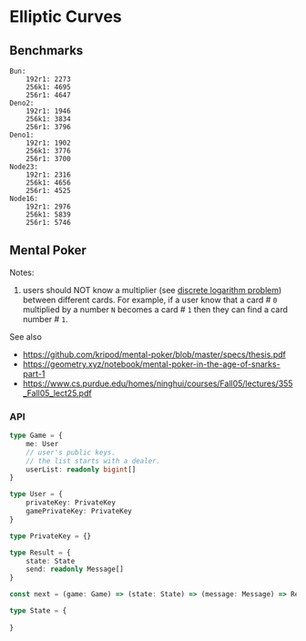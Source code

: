 # Elliptic Curves

## Benchmarks

```
Bun:
    192r1: 2273
    256k1: 4695
    256r1: 4647
Deno2:
    192r1: 1946
    256k1: 3834
    256r1: 3796
Deno1:
    192r1: 1902
    256k1: 3776
    256r1: 3700
Node23:
    192r1: 2316
    256k1: 4656
    256r1: 4525
Node16:
    192r1: 2976
    256k1: 5839
    256r1: 5746
```

## Mental Poker

Notes:

1. users should NOT know a multiplier (see [discrete logarithm problem](https://en.wikipedia.org/wiki/Discrete_logarithm)) between different cards. For example, if a user know that a card # `0` multiplied by a number `N` becomes a card # `1` then they can find a card number # `1`.

See also

- https://github.com/kripod/mental-poker/blob/master/specs/thesis.pdf
- https://geometry.xyz/notebook/mental-poker-in-the-age-of-snarks-part-1
- https://www.cs.purdue.edu/homes/ninghui/courses/Fall05/lectures/355_Fall05_lect25.pdf

### API

```ts
type Game = {
    me: User
    // user's public keys.
    // the list starts with a dealer.
    userList: readonly bigint[]
}

type User = {
    privateKey: PrivateKey
    gamePrivateKey: PrivateKey
}

type PrivateKey = {}

type Result = {
    state: State
    send: readonly Message[]
}

const next = (game: Game) => (state: State) => (message: Message) => Result

type State = {
    
}
```
